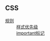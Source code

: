 ##   CSS
<!-- 

<style>
    main{
        width: 90vw;
        display: flex;
        flex-wrap: wrap;
        gap:10px;
    }

    section{
        min-width: 300px;
        max-width: 600px; 
        margin-top:20px;
        display: flex;
        flex-direction: column;
        background: oldLace;
        padding: 20px;
        border-radius: 15px;
    }
</style>

<main>

<section style="background:oldLace;">
<a href="CSS——规则.md">规则</a>
<a href="CSS——过渡和动画效果.md">过渡和动画效果</a>
<a href="CSS——定位.md">定位</a>
<a href="CSS——媒体查询.md">媒体查询</a>
</section>

<section style="background:MintCream">
<a href="CSS——元素的尺寸和盒模型.md">元素的尺寸和盒模型</a>
<a href="CSS——选择器.md">选择器</a>
<a href="CSS——JavaScript操作CSS.md">JavaScript操作CSS</a>
<a href="CSS——文本的样式.md">文本的样式</a>
<a href="CSS——TailwindowCSS.md">TailwindowCSS</a>
</section>

</main>

-->


[规则](CSS——规则)    
&emsp; &emsp;  [样式优先级](CSS——规则#样式优先级)   
&emsp; &emsp;  [important标记](CSS——规则#important标记)    
